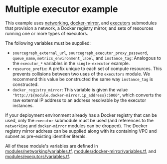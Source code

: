 # Multiple executor example

This example uses [networking](https://registry.terraform.io/modules/sourcegraph/executors/aws/3.37.1/submodules/networking), [docker-mirror](https://registry.terraform.io/modules/sourcegraph/executors/aws/3.37.1/submodules/docker-mirror), and [executors](https://registry.terraform.io/modules/sourcegraph/executors/aws/3.37.1/submodules/executors) submodules that provision a network, a Docker registry mirror, and sets of resources running one or more types of executors.

The following variables must be supplied:

- `sourcegraph_external_url`, `sourcegraph_executor_proxy_password`, `queue_name`, `metrics_environment_label`, and `instance_tag`: Analogous to the `executor_*` variables in the `single-executor` example.
- `resource_prefix`: A prefix unique to each set of compute resources. This prevents collisions between two uses of the `executors` module. We recommend this value be constructed the same way `instance_tag` is constructed.
- `docker_registry_mirror`: This variable is given the value `"http://${module.docker-mirror.ip_address}:5000"`, which converts the raw external IP address to an address resolvable by the executor instances.

If your deployment environment already has a Docker registry that can be used, only the `executor` submodule must be used (and references to the `networking` and `docker-mirror` modules can be dropped). The Docker registry mirror address can be supplied along with its containing VPC and subnet as pre-existing identifier literals.

All of these module's variables are defined in [modules/networking/variables.tf](https://github.com/sourcegraph/terraform-aws-executors/blob/v3.37.1/modules/networking/variables.tf), [modules/docker-mirror/variables.tf](https://github.com/sourcegraph/terraform-aws-executors/blob/v3.37.1/modules/docker-mirror/variables.tf), and [modules/executors/variables.tf](https://github.com/sourcegraph/terraform-aws-executors/blob/v3.37.1/modules/executors/variables.tf).
